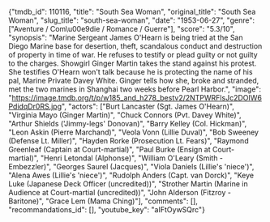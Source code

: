 {"tmdb_id": 110116, "title": "South Sea Woman", "original_title": "South Sea Woman", "slug_title": "south-sea-woman", "date": "1953-06-27", "genre": ["Aventure / Com\u00e9die / Romance / Guerre"], "score": "5.3/10", "synopsis": "Marine Sergeant James O'Hearn is being tried at the San Diego Marine base for desertion, theft, scandalous conduct and destruction of property in time of war. He refuses to testify or plead guilty or not guilty to the charges. Showgirl Ginger Martin takes the stand against his protest. She testifies O'Hearn won't talk because he is protecting the name of his pal, Marine Private Davey White. Ginger tells how she, broke and stranded, met the two marines in Shanghai two weeks before Pearl Harbor.", "image": "https://image.tmdb.org/t/p/w185_and_h278_bestv2/2NTPWRFlsJc2DOIW6PdidqDr0RS.jpg", "actors": ["Burt Lancaster (Sgt. James O'Hearn)", "Virginia Mayo (Ginger Martin)", "Chuck Connors (Pvt. Davey White)", "Arthur Shields ('Jimmy-legs' Donovan)", "Barry Kelley (Col. Hickman)", "Leon Askin (Pierre Marchand)", "Veola Vonn (Lillie Duval)", "Bob Sweeney (Defense Lt. Miller)", "Hayden Rorke (Prosecution Lt. Fears)", "Raymond Greenleaf (Captain at Court-martial)", "Paul Burke (Ensign at Court-martial)", "Henri Letondal (Alphonse)", "William O'Leary (Smith - Embezzler)", "Georges Saurel (Jacques)", "Viola Daniels (Lillie's 'niece')", "Alena Awes (Lillie's 'niece')", "Rudolph Anders (Capt. van Dorck)", "Keye Luke (Japanese Deck Officer (uncredited))", "Strother Martin (Marine in Audience at Court-martial (uncredited))", "John Alderson (Fitzroy - Baritone)", "Grace Lem (Mama Ching)"], "comments": [], "recommandations_id": [], "youtube_key": "aIFtOywSQrc"}
